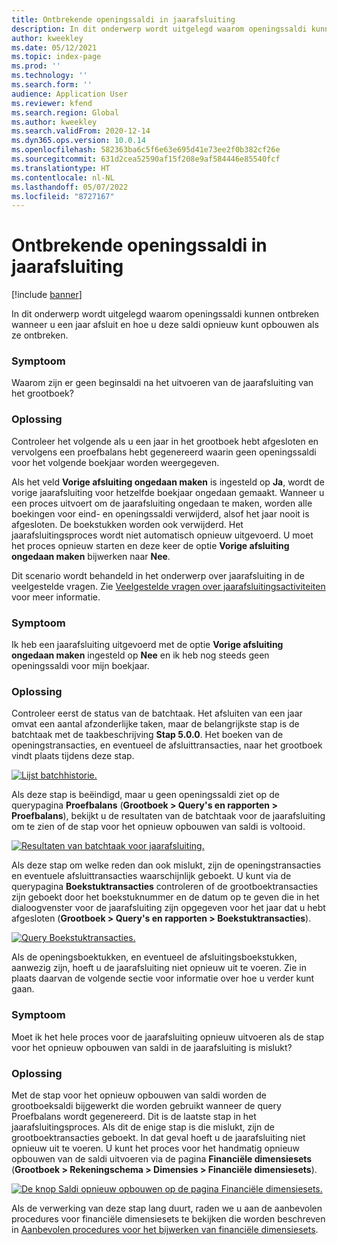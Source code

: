 ```yaml
---
title: Ontbrekende openingssaldi in jaarafsluiting
description: In dit onderwerp wordt uitgelegd waarom openingssaldi kunnen ontbreken wanneer u een jaar afsluit en hoe u deze saldi opnieuw kunt opbouwen als ze ontbreken.
author: kweekley
ms.date: 05/12/2021
ms.topic: index-page
ms.prod: ''
ms.technology: ''
ms.search.form: ''
audience: Application User
ms.reviewer: kfend
ms.search.region: Global
ms.author: kweekley
ms.search.validFrom: 2020-12-14
ms.dyn365.ops.version: 10.0.14
ms.openlocfilehash: 582363ba6c5f6e63e695d41e73ee2f0b382cf26e
ms.sourcegitcommit: 631d2cea52590af15f208e9af584446e85540fcf
ms.translationtype: HT
ms.contentlocale: nl-NL
ms.lasthandoff: 05/07/2022
ms.locfileid: "8727167"
---
```

# <a name="year-end-close-missing-opening-balances"></a>Ontbrekende openingssaldi in jaarafsluiting

[!include [banner](../includes/banner.md)]

In dit onderwerp wordt uitgelegd waarom openingssaldi kunnen ontbreken wanneer u een jaar afsluit en hoe u deze saldi opnieuw kunt opbouwen als ze ontbreken.

### <a name="symptom"></a>Symptoom

Waarom zijn er geen beginsaldi na het uitvoeren van de jaarafsluiting van het grootboek? 

### <a name="resolution"></a>Oplossing

Controleer het volgende als u een jaar in het grootboek hebt afgesloten en vervolgens een proefbalans hebt gegenereerd waarin geen openingssaldi voor het volgende boekjaar worden weergegeven.

Als het veld **Vorige afsluiting ongedaan maken** is ingesteld op **Ja**, wordt de vorige jaarafsluiting voor hetzelfde boekjaar ongedaan gemaakt. Wanneer u een proces uitvoert om de jaarafsluiting ongedaan te maken, worden alle boekingen voor eind- en openingssaldi verwijderd, alsof het jaar nooit is afgesloten. De boekstukken worden ook verwijderd. Het jaarafsluitingsproces wordt niet automatisch opnieuw uitgevoerd. U moet het proces opnieuw starten en deze keer de optie **Vorige afsluiting ongedaan maken** bijwerken naar **Nee**.

Dit scenario wordt behandeld in het onderwerp over jaarafsluiting in de veelgestelde vragen. Zie [Veelgestelde vragen over jaarafsluitingsactiviteiten](faq-year-end-activities.md) voor meer informatie.

### <a name="symptom"></a>Symptoom

Ik heb een jaarafsluiting uitgevoerd met de optie **Vorige afsluiting ongedaan maken** ingesteld op **Nee** en ik heb nog steeds geen openingssaldi voor mijn boekjaar.

### <a name="resolution"></a>Oplossing

Controleer eerst de status van de batchtaak. Het afsluiten van een jaar omvat een aantal afzonderlijke taken, maar de belangrijkste stap is de batchtaak met de taakbeschrijving **Stap 5.0.0**. Het boeken van de openingstransacties, en eventueel de afsluittransacties, naar het grootboek vindt plaats tijdens deze stap. 

[![Lijst batchhistorie.](./media/yec-mssng-open-blnces-01.png)](./media/yec-mssng-open-blnces-01.png)

Als deze stap is beëindigd, maar u geen openingssaldi ziet op de querypagina **Proefbalans** (**Grootboek > Query's en rapporten > Proefbalans**), bekijkt u de resultaten van de batchtaak voor de jaarafsluiting om te zien of de stap voor het opnieuw opbouwen van saldi is voltooid.

[![Resultaten van batchtaak voor jaarafsluiting.](./media/yec-mssng-open-blnces-02.png)](./media/yec-mssng-open-blnces-02.png)

Als deze stap om welke reden dan ook mislukt, zijn de openingstransacties en eventuele afsluittransacties waarschijnlijk geboekt. U kunt via de querypagina **Boekstuktransacties** controleren of de grootboektransacties zijn geboekt door het boekstuknummer en de datum op te geven die in het dialoogvenster voor de jaarafsluiting zijn opgegeven voor het jaar dat u hebt afgesloten (**Grootboek > Query's en rapporten > Boekstuktransacties**).

[![Query Boekstuktransacties.](./media/yec-mssng-open-blnces-03.png)](./media/yec-mssng-open-blnces-03.png)

Als de openingsboektukken, en eventueel de afsluitingsboekstukken, aanwezig zijn, hoeft u de jaarafsluiting niet opnieuw uit te voeren. Zie in plaats daarvan de volgende sectie voor informatie over hoe u verder kunt gaan.

### <a name="symptom"></a>Symptoom

Moet ik het hele proces voor de jaarafsluiting opnieuw uitvoeren als de stap voor het opnieuw opbouwen van saldi in de jaarafsluiting is mislukt?

### <a name="resolution"></a>Oplossing

Met de stap voor het opnieuw opbouwen van saldi worden de grootboeksaldi bijgewerkt die worden gebruikt wanneer de query Proefbalans wordt gegenereerd.  Dit is de laatste stap in het jaarafsluitingsproces.  Als dit de enige stap is die mislukt, zijn de grootboektransacties geboekt.  In dat geval hoeft u de jaarafsluiting niet opnieuw uit te voeren. U kunt het proces voor het handmatig opnieuw opbouwen van de saldi uitvoeren via de pagina **Financiële dimensiesets** (**Grootboek > Rekeningschema > Dimensies > Financiële dimensiesets**).

[![De knop Saldi opnieuw opbouwen op de pagina Financiële dimensiesets.](./media/yec-mssng-open-blnces-04.png)](./media/yec-mssng-open-blnces-04.png)

Als de verwerking van deze stap lang duurt, raden we u aan de aanbevolen procedures voor financiële dimensiesets te bekijken die worden beschreven in [Aanbevolen procedures voor het bijwerken van financiële dimensiesets](https://community.dynamics.com/365/financeandoperations/b/dynamics-365-finance-blog/posts/best-practices-for-updating-financial-dimension-set-dimension-sets). 

